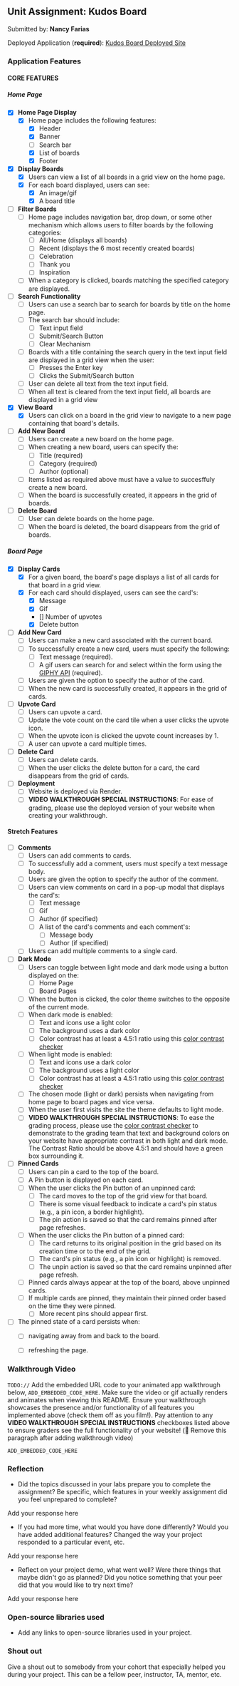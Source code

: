## Unit Assignment: Kudos Board

Submitted by: **Nancy Farias**

Deployed Application (**required**): [Kudos Board Deployed Site](ADD_LINK_HERE)

### Application Features

#### CORE FEATURES

##### Home Page

- [x] **Home Page Display**
  - [x] Home page includes the following features:
    - [x] Header
    - [x] Banner
    - [ ] Search bar
    - [x] List of boards
    - [x] Footer
- [x] **Display Boards**
  - [x] Users can view a list of all boards in a grid view on the home page.
  - [x] For each board displayed, users can see:
    - [x] An image/gif
    - [x] A board title
- [ ] **Filter Boards**
  - [ ] Home page includes navigation bar, drop down, or some other mechanism which allows users to filter boards by the following categories:
    - [ ] All/Home (displays all boards)
    - [ ] Recent (displays the 6 most recently created boards)
    - [ ] Celebration
    - [ ] Thank you
    - [ ] Inspiration
  - [ ] When a category is clicked, boards matching the specified category are displayed.
- [ ] **Search Functionality**
  - [ ] Users can use a search bar to search for boards by title on the home page.
  - [ ] The search bar should include:
    - [ ] Text input field
    - [ ] Submit/Search Button
    - [ ] Clear Mechanism
  - [ ] Boards with a title containing the search query in the text input field are displayed in a grid view when the user:
    - [ ] Presses the Enter key
    - [ ] Clicks the Submit/Search button
  - [ ] User can delete all text from the text input field.
  - [ ] When all text is cleared from the text input field, all boards are displayed in a grid view
- [x] **View Board**
  - [x] Users can click on a board in the grid view to navigate to a new page containing that board's details.
- [ ] **Add New Board**
  - [ ] Users can create a new board on the home page.
  - [ ] When creating a new board, users can specify the:
    - [ ] Title (required)
    - [ ] Category (required)
    - [ ] Author (optional)
  - [ ] Items listed as required above must have a value to succesffuly create a new board.
  - [ ] When the board is successfully created, it appears in the grid of boards.
- [ ] **Delete Board**
  - [ ] User can delete boards on the home page.
  - [ ] When the board is deleted, the board disappears from the grid of boards.

##### Board Page

- [x] **Display Cards**
  - [x] For a given board, the board's page displays a list of all cards for that board in a grid view.
  - [x] For each card should displayed, users can see the card's:
    - [x] Message
    - [x] Gif
    - [] Number of upvotes
    - [x] Delete button
- [ ] **Add New Card**
  - [ ] Users can make a new card associated with the current board.
  - [ ] To successfully create a new card, users must specify the following:
    - [ ] Text message (required).
    - [ ] A gif users can search for and select within the form using the [GIPHY API](https://developers.giphy.com/docs/api/) (required).
  - [ ] Users are given the option to specify the author of the card.
  - [ ] When the new card is successfully created, it appears in the grid of cards.
- [ ] **Upvote Card**
  - [ ] Users can upvote a card.
  - [ ] Update the vote count on the card tile when a user clicks the upvote icon.
  - [ ] When the upvote icon is clicked the upvote count increases by 1.
  - [ ] A user can upvote a card multiple times.
- [ ] **Delete Card**
  - [ ] Users can delete cards.
  - [ ] When the user clicks the delete button for a card, the card disappears from the grid of cards.
- [ ] **Deployment**
  - [ ] Website is deployed via Render.
  - [ ] **VIDEO WALKTHROUGH SPECIAL INSTRUCTIONS**: For ease of grading, please use the deployed version of your website when creating your walkthrough.

####  Stretch Features

- [ ] **Comments**
  - [ ] Users can add comments to cards.
  - [ ] To successfully add a comment, users must specify a text message body.
  - [ ] Users are given the option to specify the author of the comment.
  - [ ] Users can view comments on card in a pop-up modal that displays the card's:
    - [ ] Text message
    - [ ] Gif
    - [ ] Author (if specified)
    - [ ] A list of the card's comments and each comment's:
      - [ ] Message body
      - [ ] Author (if specified)
  - [ ] Users can add multiple comments to a single card.
- [ ] **Dark Mode**
  - [ ] Users can toggle between light mode and dark mode using a button displayed on the:
    - [ ] Home Page
    - [ ] Board Pages
  - [ ] When the button is clicked, the color theme switches to the opposite of the current mode.
  - [ ] When dark mode is enabled:
    - [ ] Text and icons use a light color
    - [ ] The background uses a dark color
    - [ ] Color contrast has at least a 4.5:1 ratio using this [color contrast checker](https://webaim.org/resources/contrastchecker/)
  - [ ] When light mode is enabled:
    - [ ] Text and icons use a dark color
    - [ ] The background uses a light color
    - [ ] Color contrast has at least a 4.5:1 ratio using this [color contrast checker](https://webaim.org/resources/contrastchecker/)
  - [ ] The chosen mode (light or dark) persists when navigating from home page to board pages and vice versa.
  - [ ] When the user first visits the site the theme defaults to light mode.
  - [ ] **VIDEO WALKTHROUGH SPECIAL INSTRUCTIONS**: To ease the grading process, please use the [color contrast checker](https://webaim.org/resources/contrastchecker/) to demonstrate to the grading team that text and background colors on your website have appropriate contrast in both light and dark mode. The Contrast Ratio should be above 4.5:1 and should have a green box surrounding it.
- [ ] **Pinned Cards**
  - [ ] Users can pin a card to the top of the board.
  - [ ] A Pin button is displayed on each card.
  - [ ] When the user clicks the Pin button of an unpinned card:
    - [ ] The card moves to the top of the grid view for that board.
    - [ ] There is some visual feedback to indicate a card's pin status (e.g., a pin icon, a border highlight).
    - [ ] The pin action is saved so that the card remains pinned after page refreshes.
  - [ ] When the user clicks the Pin button of a pinned card:
    - [ ] The card returns to its original position in the grid based on its creation time or to the end of the grid.
    - [ ] The card's pin status (e.g., a pin icon or highlight)  is removed.
    - [ ] The unpin action is saved so that the card remains unpinned after page refresh.
  - [ ] Pinned cards always appear at the top of the board, above unpinned cards.
  - [ ] If multiple cards are pinned, they maintain their pinned order based on the time they were pinned.
    - [ ] More recent pins should appear first.
- [ ] The pinned state of a card persists when:
  - [ ] navigating away from and back to the board.
  - [ ] refreshing the page.



### Walkthrough Video

`TODO://` Add the embedded URL code to your animated app walkthrough below, `ADD_EMBEDDED_CODE_HERE`. Make sure the video or gif actually renders and animates when viewing this README. Ensure your walkthrough showcases the presence and/or functionality of all features you implemented above (check them off as you film!). Pay attention to any **VIDEO WALKTHROUGH SPECIAL INSTRUCTIONS** checkboxes listed above to ensure graders see the full functionality of your website! (🚫 Remove this paragraph after adding walkthrough video)

`ADD_EMBEDDED_CODE_HERE`

### Reflection

* Did the topics discussed in your labs prepare you to complete the assignment? Be specific, which features in your weekly assignment did you feel unprepared to complete?

Add your response here

* If you had more time, what would you have done differently? Would you have added additional features? Changed the way your project responded to a particular event, etc.

Add your response here

* Reflect on your project demo, what went well? Were there things that maybe didn't go as planned? Did you notice something that your peer did that you would like to try next time?

Add your response here

### Open-source libraries used

- Add any links to open-source libraries used in your project.

### Shout out

Give a shout out to somebody from your cohort that especially helped you during your project. This can be a fellow peer, instructor, TA, mentor, etc.
